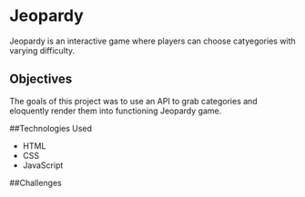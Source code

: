 # Jeopardy
Jeopardy is an interactive game where players can choose catyegories with varying difficulty.

## Objectives
The goals of this project was to use an API to grab categories and eloquently render them into functioning Jeopardy game.

##Technologies Used
- HTML
- CSS
- JavaScript

##Challenges
